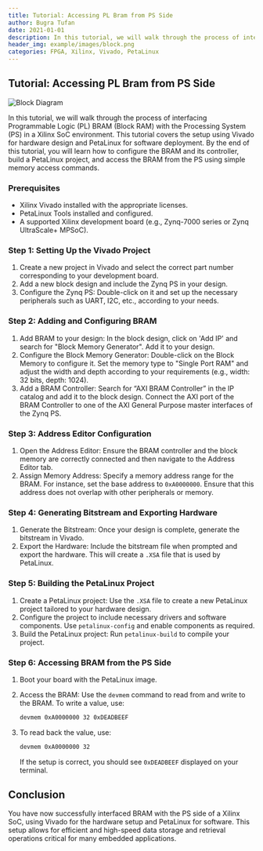 ```yaml
---
title: Tutorial: Accessing PL Bram from PS Side
author: Bugra Tufan
date: 2021-01-01
description: In this tutorial, we will walk through the process of interfacing Programmable Logic (PL) BRAM (Block RAM) with the Processing System (PS) in a Xilinx SoC environment. This tutorial covers the setup using Vivado for hardware design and PetaLinux for software deployment. By the end of this tutorial, you will learn how to configure the BRAM and its controller, build a PetaLinux project, and access the BRAM from the PS using simple memory access commands.
header_img: example/images/block.png
categories: FPGA, Xilinx, Vivado, PetaLinux
---
```


## Tutorial: Accessing PL Bram from PS Side

![Block Diagram](example/images/block.png)

In this tutorial, we will walk through the process of interfacing Programmable Logic (PL) BRAM (Block RAM) with the Processing System (PS) in a Xilinx SoC environment. This tutorial covers the setup using Vivado for hardware design and PetaLinux for software deployment. By the end of this tutorial, you will learn how to configure the BRAM and its controller, build a PetaLinux project, and access the BRAM from the PS using simple memory access commands.

### Prerequisites

- Xilinx Vivado installed with the appropriate licenses.
- PetaLinux Tools installed and configured.
- A supported Xilinx development board (e.g., Zynq-7000 series or Zynq UltraScale+ MPSoC).

### Step 1: Setting Up the Vivado Project

1. Create a new project in Vivado and select the correct part number corresponding to your development board.
2. Add a new block design and include the Zynq PS in your design.
3. Configure the Zynq PS: Double-click on it and set up the necessary peripherals such as UART, I2C, etc., according to your needs.

### Step 2: Adding and Configuring BRAM

1. Add BRAM to your design: In the block design, click on 'Add IP' and search for "Block Memory Generator". Add it to your design.
2. Configure the Block Memory Generator: Double-click on the Block Memory to configure it. Set the memory type to "Single Port RAM" and adjust the width and depth according to your requirements (e.g., width: 32 bits, depth: 1024).
3. Add a BRAM Controller: Search for “AXI BRAM Controller” in the IP catalog and add it to the block design. Connect the AXI port of the BRAM Controller to one of the AXI General Purpose master interfaces of the Zynq PS.

### Step 3: Address Editor Configuration

1. Open the Address Editor: Ensure the BRAM controller and the block memory are correctly connected and then navigate to the Address Editor tab.
2. Assign Memory Address: Specify a memory address range for the BRAM. For instance, set the base address to `0xA0000000`. Ensure that this address does not overlap with other peripherals or memory.

### Step 4: Generating Bitstream and Exporting Hardware

1. Generate the Bitstream: Once your design is complete, generate the bitstream in Vivado.
2. Export the Hardware: Include the bitstream file when prompted and export the hardware. This will create a `.XSA` file that is used by PetaLinux.

### Step 5: Building the PetaLinux Project

1. Create a PetaLinux project: Use the `.XSA` file to create a new PetaLinux project tailored to your hardware design.
2. Configure the project to include necessary drivers and software components. Use `petalinux-config` and enable components as required.
3. Build the PetaLinux project: Run `petalinux-build` to compile your project.

### Step 6: Accessing BRAM from the PS Side

1. Boot your board with the PetaLinux image.
2. Access the BRAM: Use the `devmem` command to read from and write to the BRAM. To write a value, use:

    ```sh
    devmem 0xA0000000 32 0xDEADBEEF
    ```

3. To read back the value, use:

    ```sh
    devmem 0xA0000000 32
    ```

    If the setup is correct, you should see `0xDEADBEEF` displayed on your terminal.

## Conclusion

You have now successfully interfaced BRAM with the PS side of a Xilinx SoC, using Vivado for the hardware setup and PetaLinux for software. This setup allows for efficient and high-speed data storage and retrieval operations critical for many embedded applications.

